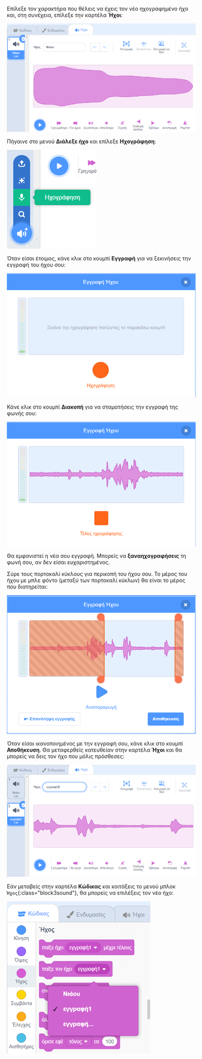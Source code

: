 Επίλεξε τον χαρακτήρα που θέλεις να έχεις τον νέο ηχογραφημένο ήχο και, στη συνέχεια, επίλεξε την καρτέλα **Ήχοι**:

![Η καρτέλα Ήχοι ανοίγει στον επεξεργαστή Scratch.](images/sounds-tab.png)

Πήγαινε στο μενού **Διάλεξε ήχο** και επίλεξε **Ηχογράφηση**:

![Το μενού "Επίλεξε έναν Ήχο" ανοιχτό με επισημασμένη την επιλογή "Εγγραφή".](images/record-sound-button.png)

Όταν είσαι έτοιμος, κάνε κλικ στο κουμπί **Εγγραφή** για να ξεκινήσεις την εγγραφή του ήχου σου:

![Το αναδυόμενο παράθυρο "Εγγραφή Ήχου" με το κουμπί "Εγγραφή".](images/record-sound.png)

Κάνε κλικ στο κουμπί **Διακοπή** για να σταματήσεις την εγγραφή της φωνής σου:

![Το αναδυόμενο παράθυρο "Εγγραφή Ήχου" με το κουμπί "Διακοπή".](images/stop-recording-sound.png)

Θα εμφανιστεί η νέα σου εγγραφή. Μπορείς να **ξαναηχογραφήσεις** τη φωνή σου, αν δεν είσαι ευχαριστημένος.

Σύρε τους πορτοκαλί κύκλους για περικοπή του ήχου σου. Το μέρος του ήχου με μπλε φόντο (μεταξύ των πορτοκαλί κύκλων) θα είναι το μέρος που διατηρείται:

![Ο πλήρης ηχογραφημένος ήχος, με πορτοκαλί κύκλους τοποθετημένους ώστε να εμφανίζουν μόνο μέρος του ήχου σε μπλε φόντο. Ο υπόλοιπος ήχος είναι σε πορτοκαλί σκιασμένη περιοχή.](images/crop-your-sound.png)

Όταν είσαι ικανοποιημένος με την εγγραφή σου, κάνε κλικ στο κουμπί **Αποθήκευση**. Θα μεταφερθείς κατευθείαν στην καρτέλα **Ήχοι** και θα μπορείς να δεις τον ήχο που μόλις πρόσθεσες:

![Η καρτέλα Ήχοι, με την εγγραφή1 να εμφανίζεται στη λίστα των ήχων.](images/new-sound-inserted.png)

Εάν μεταβείς στην καρτέλα **Κώδικας** και κοιτάξεις το μενού μπλοκ `Ήχος`{:class="block3sound"}, θα μπορείς να επιλέξεις τον νέο ήχο:

![Το μενού μπλοκ "Ήχοι" με την εγγραφή1 διαθέσιμη για χρήση ανάμεσα στα μπλοκ.](images/sound-blocks-menu.png)


